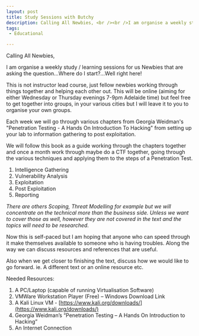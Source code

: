 ```yaml
---
layout: post
title: Study Sessions with Butchy
description: Calling All Newbies, <br /><br />I am organise a weekly study / learning sessions for us Newbies that are asking the question…Where do I start?…Well right here!
tags:
 - Educational

---
```


Calling All Newbies,

I am organise a weekly study / learning sessions for us Newbies that are asking the question...Where do I start?...Well right here!

This is not instructor lead course, just fellow newbies working through things together and helping each other out. This will be online (aiming for either Wednesday or Thursday evenings 7-9pm Adelaide time) but feel free to get together into groups, in your various cities but I will leave it to you to organise your own groups.

Each week we will go through various chapters from Georgia Weidman's "Penetration Testing - A Hands On Introduction To Hacking" from setting up your lab to information gathering to post exploitation. 

We will follow this book as a guide working through the chapters together and once a month work through maybe do a CTF together, going through the various techniques and applying them to the steps of a Penetration Test.

1. Intelligence Gathering
2. Vulnerability Analysis
3. Exploitation
4. Post Exploitation
5. Reporting

*There are others Scoping, Threat Modelling for example but we will concentrate on the technical more than the business side. Unless we want to cover those as well, however they are not covered in the text and the topics will need to be researched.*

Now this is self-paced but I am hoping that anyone who can speed through it make themselves available to someone who is having troubles. Along the way we can discuss resources and references that are useful. 

Also when we get closer to finishing the text, discuss how we would like to go forward. ie. A different text or an online resource etc.

Needed Resources:
1. A PC/Laptop (capable of running Virtualisation Software)
2. VMWare Workstation Player (Free) – Windows Download Link 
3. A Kali Linux VM - [https://www.kali.org/downloads/](https://www.kali.org/downloads/)
4. Georgia Weidman’s “Penetration Testing – A Hands On Introduction to Hacking”
5. An Internet Connection
